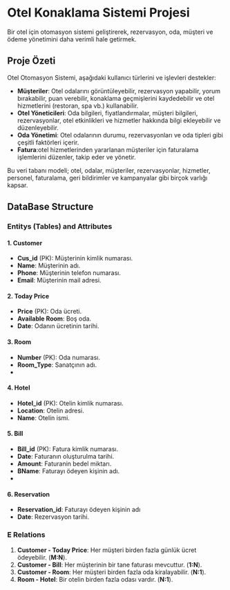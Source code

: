 # Otel Konaklama Sistemi Projesi

Bir otel için otomasyon sistemi geliştirerek, rezervasyon, oda, müşteri ve ödeme yönetimini daha verimli hale getirmek.

## Proje Özeti

Otel Otomasyon Sistemi, aşağıdaki kullanıcı türlerini ve işlevleri destekler:
- **Müşteriler**: Otel odalarını görüntüleyebilir, rezervasyon yapabilir, yorum bırakabilir, puan verebilir, konaklama geçmişlerini kaydedebilir ve otel hizmetlerini (restoran, spa vb.) kullanabilir.
- **Otel Yöneticileri**: Oda bilgileri, fiyatlandırmalar, müşteri bilgileri, rezervasyonlar, otel etkinlikleri ve hizmetler hakkında bilgi ekleyebilir ve düzenleyebilir.
- **Oda Yönetimi**: Otel odalarının durumu, rezervasyonları ve oda tipleri gibi çeşitli faktörleri içerir. 
- **Fatura**:otel hizmetlerinden yararlanan müşteriler için faturalama işlemlerini düzenler, takip eder ve yönetir.
  
Bu veri tabanı modeli; otel, odalar, müşteriler, rezervasyonlar, hizmetler, personel, faturalama, geri bildirimler ve kampanyalar gibi birçok varlığı kapsar.

## DataBase Structure

### Entitys (Tables) and Attributes

#### 1. Customer
- **Cus_id** (PK): Müşterinin kimlik numarası.
- **Name**: Müşterinin adı.
- **Phone**: Müşterinin telefon numarası.
- **Email**: Müşterinin mail adresi.

#### 2. Today Price
- **Price** (PK): Oda ücreti.
- **Available Room**: Boş oda.
- **Date**: Odanın ücretinin tarihi.

#### 3. Room
- **Number** (PK): Oda numarası.
- **Room_Type**: Sanatçının adı.
- 
#### 4. Hotel
- **Hotel_id** (PK): Otelin kimlik numarası.
- **Location**: Otelin adresi.
- **Name**: Otelin ismi.

#### 5. Bill 
- **Bill_id** (PK): Fatura kimlik numarası.
- **Date**: Faturanın oluşturulma tarihi.
- **Amount**: Faturanin bedel miktarı.
- **BName**: Faturayı ödeyen kişinin adı.
- 
#### 6. Reservation
- **Reservation_id**: Faturayı ödeyen kişinin adı
- **Date**: Rezervasyon tarihi.
  
### E Relations

1. **Customer - Today Price**: Her müşteri birden fazla günlük ücret ödeyebilir. (**M:N**).
2. **Customer - Bill**: Her müşterinin bir tane faturası mevcuttur. (**1:N**).
3. **Customer - Room**: Her müşteri birden fazla oda kiralayabilir. (**N:1**).
4. **Room - Hotel**: Bir otelin birden fazla odası vardır. (**N:1**).
